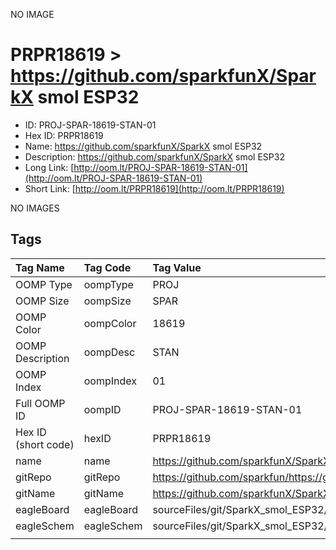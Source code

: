 


  
NO IMAGE  
# PRPR18619 > https://github.com/sparkfunX/SparkX smol ESP32

- ID: PROJ-SPAR-18619-STAN-01
- Hex ID: PRPR18619
- Name: https://github.com/sparkfunX/SparkX smol ESP32
- Description: https://github.com/sparkfunX/SparkX smol ESP32
- Long Link: [http://oom.lt/PROJ-SPAR-18619-STAN-01](http://oom.lt/PROJ-SPAR-18619-STAN-01)
- Short Link: [http://oom.lt/PRPR18619](http://oom.lt/PRPR18619)
  
NO IMAGES  
## Tags
  

|Tag Name|Tag Code|Tag Value|
| :--- | :--- | :--- |
|OOMP Type|oompType|PROJ|
|OOMP Size|oompSize|SPAR|
|OOMP Color|oompColor|18619|
|OOMP Description|oompDesc|STAN|
|OOMP Index|oompIndex|01|
|Full OOMP ID|oompID|PROJ-SPAR-18619-STAN-01|
|Hex ID (short code)|hexID|PRPR18619|
|name|name|https://github.com/sparkfunX/SparkX smol ESP32|
|gitRepo|gitRepo|https://github.com/sparkfun/https://github.com/sparkfunX/SparkX_smol_ESP32|
|gitName|gitName|https://github.com/sparkfunX/SparkX_smol_ESP32|
|eagleBoard|eagleBoard|sourceFiles/git/SparkX_smol_ESP32/Hardware/SparkX_smol_ESP32.brd|
|eagleSchem|eagleSchem|sourceFiles/git/SparkX_smol_ESP32/Hardware/SparkX_smol_ESP32.sch|
||||
